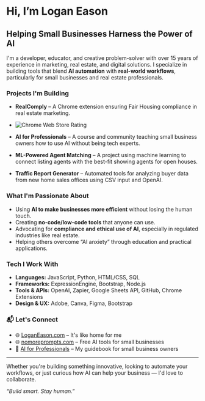 # Hi, I’m Logan Eason

## Helping Small Businesses Harness the Power of AI

I'm a developer, educator, and creative problem-solver with over 15 years of experience in marketing, real estate, and digital solutions. I specialize in building tools that blend **AI automation** with **real-world workflows**, particularly for small businesses and real estate professionals.

### Projects I'm Building
- **RealComply** – A Chrome extension ensuring Fair Housing compliance in real estate marketing.
- ![Chrome Web Store Rating](https://img.shields.io/chrome-web-store/rating/pmbfaidcmhipmdeliplcfeaggfemopai?style=flat-square&label=Chrome%20Web%20Store%20Rating)

- **AI for Professionals** – A course and community teaching small business owners how to use AI without being tech experts.
- **ML-Powered Agent Matching** – A project using machine learning to connect listing agents with the best-fit showing agents for open houses.
- **Traffic Report Generator** – Automated tools for analyzing buyer data from new home sales offices using CSV input and OpenAI.

### What I'm Passionate About
- Using **AI to make businesses more efficient** without losing the human touch.
- Creating **no-code/low-code tools** that anyone can use.
- Advocating for **compliance and ethical use of AI**, especially in regulated industries like real estate.
- Helping others overcome “AI anxiety” through education and practical applications.

### Tech I Work With
- **Languages:** JavaScript, Python, HTML/CSS, SQL  
- **Frameworks:** ExpressionEngine, Bootstrap, Node.js  
- **Tools & APIs:** OpenAI, Zapier, Google Sheets API, GitHub, Chrome Extensions  
- **Design & UX:** Adobe, Canva, Figma, Bootstrap

### 📬 Let's Connect
- 🌐 [LoganEason.com](https://loganeason.com) – It's like home for me
- 🌐 [nomoreprompts.com](https://nomoreprompts.com) – Free AI tools for small businesses
- 📘 [AI for Professionals](https://www.amazon.com/dp/B0CXXX) – My guidebook for small business owners

---

Whether you're building something innovative, looking to automate your workflows, or just curious how AI can help your business — I'd love to collaborate.

*“Build smart. Stay human.”*



<!---
tlogandesigns/tlogandesigns is a ✨ special ✨ repository because its `README.md` (this file) appears on your GitHub profile.
You can click the Preview link to take a look at your changes.
--->
